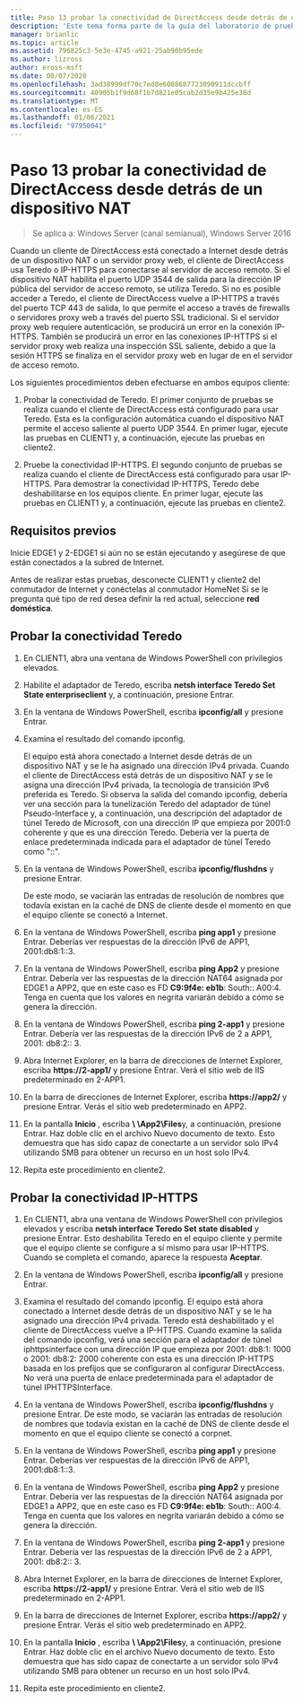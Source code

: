 ```yaml
---
title: Paso 13 probar la conectividad de DirectAccess desde detrás de un dispositivo NAT
description: 'Este tema forma parte de la guía del laboratorio de pruebas: demostración de una implementación multisitio de DirectAccess para Windows Server 2016'
manager: brianlic
ms.topic: article
ms.assetid: 796825c3-5e3e-4745-a921-25ab90b95ede
ms.author: lizross
author: eross-msft
ms.date: 08/07/2020
ms.openlocfilehash: 3ad38999df70c7ed8e6088687723090911dccbff
ms.sourcegitcommit: 40905b1f9d68f1b7d821e05cab2d35e9b425e38d
ms.translationtype: MT
ms.contentlocale: es-ES
ms.lasthandoff: 01/06/2021
ms.locfileid: "97950041"
---
```

# <a name="step-13-test-directaccess-connectivity-from-behind-a-nat-device"></a>Paso 13 probar la conectividad de DirectAccess desde detrás de un dispositivo NAT

>Se aplica a: Windows Server (canal semianual), Windows Server 2016

Cuando un cliente de DirectAccess está conectado a Internet desde detrás de un dispositivo NAT o un servidor proxy web, el cliente de DirectAccess usa Teredo o IP-HTTPS para conectarse al servidor de acceso remoto. Si el dispositivo NAT habilita el puerto UDP 3544 de salida para la dirección IP pública del servidor de acceso remoto, se utiliza Teredo. Si no es posible acceder a Teredo, el cliente de DirectAccess vuelve a IP-HTTPS a través del puerto TCP 443 de salida, lo que permite el acceso a través de firewalls o servidores proxy web a través del puerto SSL tradicional. Si el servidor proxy web requiere autenticación, se producirá un error en la conexión IP-HTTPS. También se producirá un error en las conexiones IP-HTTPS si el servidor proxy web realiza una inspección SSL saliente, debido a que la sesión HTTPS se finaliza en el servidor proxy web en lugar de en el servidor de acceso remoto.

Los siguientes procedimientos deben efectuarse en ambos equipos cliente:

1. Probar la conectividad de Teredo. El primer conjunto de pruebas se realiza cuando el cliente de DirectAccess está configurado para usar Teredo. Esta es la configuración automática cuando el dispositivo NAT permite el acceso saliente al puerto UDP 3544. En primer lugar, ejecute las pruebas en CLIENT1 y, a continuación, ejecute las pruebas en cliente2.

2. Pruebe la conectividad IP-HTTPS. El segundo conjunto de pruebas se realiza cuando el cliente de DirectAccess está configurado para usar IP-HTTPS. Para demostrar la conectividad IP-HTTPS, Teredo debe deshabilitarse en los equipos cliente. En primer lugar, ejecute las pruebas en CLIENT1 y, a continuación, ejecute las pruebas en cliente2.

## <a name="prerequisites"></a>Requisitos previos
Inicie EDGE1 y 2-EDGE1 si aún no se están ejecutando y asegúrese de que están conectados a la subred de Internet.

Antes de realizar estas pruebas, desconecte CLIENT1 y cliente2 del conmutador de Internet y conéctelas al conmutador HomeNet Si se le pregunta qué tipo de red desea definir la red actual, seleccione **red doméstica**.

## <a name="test-teredo-connectivity"></a><a name="TeredoCLIENT1"></a>Probar la conectividad Teredo

1. En CLIENT1, abra una ventana de Windows PowerShell con privilegios elevados.

2. Habilite el adaptador de Teredo, escriba **netsh interface Teredo Set State enterpriseclient** y, a continuación, presione Entrar.

3. En la ventana de Windows PowerShell, escriba **ipconfig/all** y presione Entrar.

4. Examina el resultado del comando ipconfig.

   El equipo está ahora conectado a Internet desde detrás de un dispositivo NAT y se le ha asignado una dirección IPv4 privada. Cuando el cliente de DirectAccess está detrás de un dispositivo NAT y se le asigna una dirección IPv4 privada, la tecnología de transición IPv6 preferida es Teredo. Si observa la salida del comando ipconfig, debería ver una sección para la tunelización Teredo del adaptador de túnel Pseudo-Interface y, a continuación, una descripción del adaptador de túnel Teredo de Microsoft, con una dirección IP que empieza por 2001:0 coherente y que es una dirección Teredo. Debería ver la puerta de enlace predeterminada indicada para el adaptador de túnel Teredo como "::".

5. En la ventana de Windows PowerShell, escriba **ipconfig/flushdns** y presione Entrar.

   De este modo, se vaciarán las entradas de resolución de nombres que todavía existan en la caché de DNS de cliente desde el momento en que el equipo cliente se conectó a Internet.

6. En la ventana de Windows PowerShell, escriba **ping app1** y presione Entrar. Deberías ver respuestas de la dirección IPv6 de APP1, 2001:db8:1::3.

7. En la ventana de Windows PowerShell, escriba **ping App2** y presione Entrar. Debería ver las respuestas de la dirección NAT64 asignada por EDGE1 a APP2, que en este caso es FD **C9:9f4e: eb1b**: South:: A00:4. Tenga en cuenta que los valores en negrita variarán debido a cómo se genera la dirección.

8. En la ventana de Windows PowerShell, escriba **ping 2-app1** y presione Entrar. Debería ver las respuestas de la dirección IPv6 de 2 a APP1, 2001: db8:2:: 3.

9. Abra Internet Explorer, en la barra de direcciones de Internet Explorer, escriba **https://2-app1/** y presione Entrar. Verá el sitio web de IIS predeterminado en 2-APP1.

10. En la barra de direcciones de Internet Explorer, escriba **https://app2/** y presione Entrar. Verás el sitio web predeterminado en APP2.

11. En la pantalla **Inicio** , escriba <strong> \\ \App2\Files</strong>y, a continuación, presione Entrar. Haz doble clic en el archivo Nuevo documento de texto. Esto demuestra que has sido capaz de conectarte a un servidor solo IPv4 utilizando SMB para obtener un recurso en un host solo IPv4.

12. Repita este procedimiento en cliente2.

## <a name="test-ip-https-connectivity"></a><a name="IPHTTPS_CLIENT1"></a>Probar la conectividad IP-HTTPS

1. En CLIENT1, abra una ventana de Windows PowerShell con privilegios elevados y escriba **netsh interface Teredo Set state disabled** y presione Entrar. Esto deshabilita Teredo en el equipo cliente y permite que el equipo cliente se configure a sí mismo para usar IP-HTTPS. Cuando se completa el comando, aparece la respuesta **Aceptar**.

2. En la ventana de Windows PowerShell, escriba **ipconfig/all** y presione Entrar.

3. Examina el resultado del comando ipconfig. El equipo está ahora conectado a Internet desde detrás de un dispositivo NAT y se le ha asignado una dirección IPv4 privada. Teredo está deshabilitado y el cliente de DirectAccess vuelve a IP-HTTPS. Cuando examine la salida del comando ipconfig, verá una sección para el adaptador de túnel iphttpsinterface con una dirección IP que empieza por 2001: db8:1: 1000 o 2001: db8:2: 2000 coherente con esta es una dirección IP-HTTPS basada en los prefijos que se configuraron al configurar DirectAccess. No verá una puerta de enlace predeterminada para el adaptador de túnel IPHTTPSInterface.

4. En la ventana de Windows PowerShell, escriba **ipconfig/flushdns** y presione Entrar. De este modo, se vaciarán las entradas de resolución de nombres que todavía existan en la caché de DNS de cliente desde el momento en que el equipo cliente se conectó a corpnet.

5. En la ventana de Windows PowerShell, escriba **ping app1** y presione Entrar. Deberías ver respuestas de la dirección IPv6 de APP1, 2001:db8:1::3.

6. En la ventana de Windows PowerShell, escriba **ping App2** y presione Entrar. Debería ver las respuestas de la dirección NAT64 asignada por EDGE1 a APP2, que en este caso es FD **C9:9f4e: eb1b**: South:: A00:4. Tenga en cuenta que los valores en negrita variarán debido a cómo se genera la dirección.

7. En la ventana de Windows PowerShell, escriba **ping 2-app1** y presione Entrar. Debería ver las respuestas de la dirección IPv6 de 2 a APP1, 2001: db8:2:: 3.

8. Abra Internet Explorer, en la barra de direcciones de Internet Explorer, escriba **https://2-app1/** y presione Entrar. Verá el sitio web de IIS predeterminado en 2-APP1.

9. En la barra de direcciones de Internet Explorer, escriba **https://app2/** y presione Entrar. Verás el sitio web predeterminado en APP2.

10. En la pantalla **Inicio** , escriba <strong> \\ \App2\Files</strong>y, a continuación, presione Entrar. Haz doble clic en el archivo Nuevo documento de texto. Esto demuestra que has sido capaz de conectarte a un servidor solo IPv4 utilizando SMB para obtener un recurso en un host solo IPv4.

11. Repita este procedimiento en cliente2.



